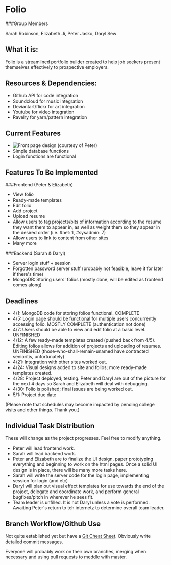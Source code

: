 Folio
=========
###Group Members

Sarah Robinson, Elizabeth Ji, Peter Jasko, Daryl Sew

What it is:  
-----------
Folio is a streamlined portfolio builder created to help job seekers present themselves effectively to prospective employers.  

Resources & Dependencies:
------------------------
*   Github API for code integration  
*   Soundcloud for music integration
*   Deviantart/flickr for art integration
*   Youtube for video integration
*   Ravelry for yarn/pattern integration

Current Features
----------------
*   ![Front page design](http://i1322.photobucket.com/albums/u568/Daryl_LikeaBoshkosh/ScreenShot2013-03-25at105308PM1_zpsb15aa15b.png) (courtesy of Peter)
*   Simple database functions  
*   Login functions are functional

Features To Be Implemented
--------------------------

###Frontend  (Peter & Elizabeth) 
*   View folio  
*   Ready-made templates
*   Edit folio  
*   Add project  
*   Upload resume  
*   Allow users to tag projects/bits of information according to the resume they want them to appear in, as well as weight them so they appear in the desired order (i.e. #net: 1, #sysadmin: 7)  
*   Allow users to link to content from other sites   
*   Many more

###Backend  (Sarah & Daryl)
*   Server login stuff + session
*   Forgotten password server stuff (probably not feasible, leave it for later if there's time)
*   MongoDB: Storing users' folios (mostly done, will be edited as frontend comes along)

Deadlines
---------

*    4/1: MongoDB code for storing folios functional.  COMPLETE
*    4/5: Login page should be functional for multiple users concurrently accessing folio. MOSTLY COMPLETE (authentication not done)
*    4/7: Users should be able to view and edit folio at a basic level. UNFINISHED
*    4/12: A few ready-made templates created (pushed back from 4/5). Editing folios allows for addition of projects and uploading of resumes. UNFINISHED (those-who-shall-remain-unamed have contracted senioritis, unfortunately)
*    4/21: Integration with other sites worked out.
*    4/24: Visual designs added to site and folios; more ready-made templates created.  
*    4/28: Project deployed; testing. Peter and Daryl are out of the picture for the next 4 days so Sarah and Elizabeth will deal with debugging.
*    4/30: Folio is polished; final issues are being worked out.  
*    5/1: Project due date  

(Please note that schedules may become impacted by pending college visits and other things. Thank you.)

Individual Task Distribution
----------------------------
These will change as the project progresses. Feel free to modify anything. 
*   Peter will lead frontend work.
*   Sarah will lead backend work.
*   Peter and Elizabeth are to finalize the UI design, paper prototyping everything and beginning to work on the html pages. Once a solid UI design is in place, there will be many more tasks here.  
*   Sarah will write the server code for the login page, implementing session for login (and etc)
*   Daryl will plan out visual effect templates for use towards the end of the project, delegate and coordinate work, and perform general bugfixes/pitch in wherever he sees fit.
*   Team leader is unfilled. It is not Daryl unless a vote is performed. Awaiting Peter's return to teh internetz to determine overall team leader.

Branch Workflow/Github Use
--------------------------
Not quite established yet but have a [Git Cheat Sheet](http://byte.kde.org/~zrusin/git/git-cheat-sheet-medium.png). Obviously write detailed commit messages.

Everyone will probably work on their own branches, merging when necessary and using pull requests to meddle with master.  
